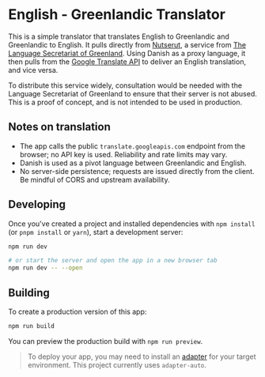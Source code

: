 # English - Greenlandic Translator

This is a simple translator that translates English to Greenlandic and Greenlandic to English. It pulls directly from [Nutserut](https://nutserut.gl/en), a service from [The Language Secretariat of Greenland](https://oqaasileriffik.gl/en/). Using Danish as a proxy language, it then pulls from the [Google Translate API](https://cloud.google.com/translate/docs/) to deliver an English translation, and vice versa.

To distribute this service widely, consultation would be needed with the Language Secretariat of Greenland to ensure that their server is not abused. This is a proof of concept, and is not intended to be used in production.

## Notes on translation

- The app calls the public `translate.googleapis.com` endpoint from the browser; no API key is used. Reliability and rate limits may vary.
- Danish is used as a pivot language between Greenlandic and English.
- No server-side persistence; requests are issued directly from the client. Be mindful of CORS and upstream availability.

## Developing

Once you've created a project and installed dependencies with `npm install` (or `pnpm install` or `yarn`), start a development server:

```bash
npm run dev

# or start the server and open the app in a new browser tab
npm run dev -- --open
```

## Building

To create a production version of this app:

```bash
npm run build
```

You can preview the production build with `npm run preview`.

> To deploy your app, you may need to install an [adapter](https://kit.svelte.dev/docs/adapters) for your target environment. This project currently uses `adapter-auto`.
